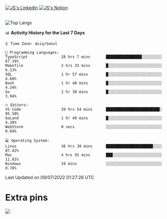 
[![JS's LinkedIn](https://img.shields.io/badge/LinkedIn-blue?style=for-the-badge&logo=linkedin)](https://www.linkedin.com/in/jaeseung-lee-5a2a32139/) 
[![JS's Notion](https://img.shields.io/badge/Notion-black?style=for-the-badge&logo=notion)](https://bit.ly/ljswiki1) <br><br>
<!-- ![JS's GitHub stats](https://github-readme-stats-lemon-five.vercel.app/api?username=tkxkd0159&hide=contribs,prs,stars,issues&show_icons=true&theme=react&include_all_commits=true)   -->
![Top Langs](https://github-readme-stats-lemon-five.vercel.app/api/top-langs/?username=tkxkd0159&layout=compact&hide=jupyter%20notebook,scss,html,css&langs_count=10)  


<!--START_SECTION:waka-->
📊 **Activity History for the Last 7 Days** 

```text
⌚︎ Time Zone: Asia/Seoul

💬 Programming Languages: 
TypeScript               28 hrs 7 mins       ████████████████░░░░░░░░░   67.34% 
Makefile                 2 hrs 33 mins       █░░░░░░░░░░░░░░░░░░░░░░░░   6.13% 
SQL                      1 hr 57 mins        █░░░░░░░░░░░░░░░░░░░░░░░░   4.68% 
Bash                     1 hr 48 mins        █░░░░░░░░░░░░░░░░░░░░░░░░   4.34% 
Go                       1 hr 38 mins        █░░░░░░░░░░░░░░░░░░░░░░░░   3.94%

🔥 Editors: 
VS Code                  39 hrs 54 mins      ████████████████████████░   95.58% 
GoLand                   1 hr 49 mins        █░░░░░░░░░░░░░░░░░░░░░░░░   4.38% 
WebStorm                 0 secs              ░░░░░░░░░░░░░░░░░░░░░░░░░   0.04%

💻 Operating System: 
Linux                    36 hrs 30 mins      █████████████████████░░░░   87.42% 
Mac                      4 hrs 55 mins       ███░░░░░░░░░░░░░░░░░░░░░░   11.81% 
Windows                  19 mins             ░░░░░░░░░░░░░░░░░░░░░░░░░   0.78%

```


 Last Updated on 09/07/2022 01:27:26 UTC
<!--END_SECTION:waka-->

# Extra pins
<!-- <a href="https://github.com/tkxkd0159/go-chain">
  <img align="center" src="https://github-readme-stats-lemon-five.vercel.app/api/pin/?username=tkxkd0159&repo=go-chain&theme=react" />
</a> -->
<a href="https://github.com/tkxkd0159/dsalgo">
  <img align="center" src="https://github-readme-stats-lemon-five.vercel.app/api/pin/?username=tkxkd0159&repo=dsalgo&theme=react" />
</a>

<!---
- 🔭 I’m currently working on ...
- 🌱 I’m currently learning blockchain and distributed network
- 👯 I’m looking to collaborate on ...
- 🤔 I’m looking for help with ...
- 💬 Ask me about ...
- 📫 How to reach me: ...
- 😄 Pronouns: ...
- ⚡ Fun fact: ...
-->
